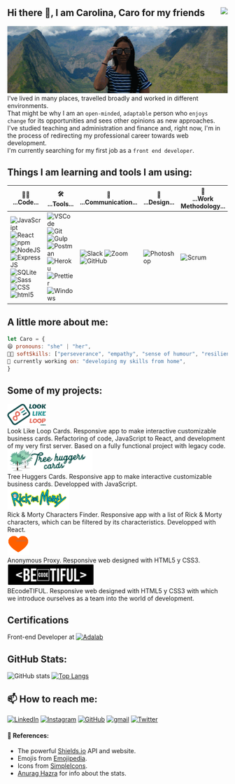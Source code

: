 ## Hi there 👋, I am Carolina, Caro for my friends  <a href="https://twitter.com/cvcastano"><img src="https://img.shields.io/twitter/follow/cvcastano.svg?style=social" align="right"/></a>
![](https://github.com/cvcastano/cvcastano/blob/main/reunion.gif)
I’ve lived in many places, travelled broadly and worked in different environments.  
That might be why I am an ``open-minded``, ``adaptable`` person who ``enjoys change`` for its opportunities and sees other opinions as new approaches.   
I've studied teaching and administration and finance and, right now, I'm in the process of redirecting my professional career towards web development.   
I'm currently searching for my first job as a ``front end developer``.


## Things I am learning and tools I am using: 

| 👩‍💻<br> ...Code... | 🛠️<br> ...Tools...| 📢<br> ...Communication...| 📐<br> ...Design...| 🐆<br> ...Work Methodology...| 🦄<br> ...Other... |
| --- | ----- | ----------- | ----------| --------  | --------|
|![JavaScript](https://img.shields.io/badge/-JavaScript-blue?style=flat-square&logo=javascript&logoColor=yellow) ![React](https://img.shields.io/badge/-React-45b8d8?style=flat-square&logo=react&logoColor=black)  ![npm](https://img.shields.io/badge/-NPM-CB3837?style=flat-square&logo=npm&logoColor=white)      ![NodeJS](https://img.shields.io/badge/-NodeJS-43853d?style=flat-square&logo=Node.js&logoColor=green) ![Express JS](https://img.shields.io/badge/-ExpressJS-dd3a9b?style=flat-square&logo=express&logoColor=black)  ![SQLite](https://img.shields.io/badge/-SQLite-pink?style=flat-square&logo=sqlite&logoColor=blue)       ![Sass](https://img.shields.io/badge/-Sass-white?style=flat-square&logo=sass&logoColor=CC6699) ![CSS](https://img.shields.io/badge/-CSS3-orange?style=flat-square&logo=css3&logoColor=blue) ![html5](https://img.shields.io/badge/-HTML5-grey?style=flat-square&logo=html5&logoColor=E34F26)                                                                   |  ![VSCode](https://img.shields.io/badge/-VSCode-grey?style=flat-square&logo=visual-studio-code&logoColor=blue)  ![Git](https://img.shields.io/badge/-Git-F05032?style=flat-square&logo=git&logoColor=black)  ![Gulp](https://img.shields.io/badge/-Gulp-cf4647?style=flat-square&logo=gulp&logoColor=white) ![Postman](https://img.shields.io/badge/-Postman-DD0031?style=flat-square&logo=postman&logoColor=white) ![Heroku](https://img.shields.io/badge/-Heroku-430098?style=flat-square&logo=heroku&logoColor=white) ![Prettier](https://img.shields.io/badge/-Prettier-F7B93E?style=flat-square&logo=prettier&logoColor=white)![Windows](https://img.shields.io/badge/Windows-darkpurple?style=flat-square&logo=windows&logoColor=white)               | ![Slack](https://img.shields.io/badge/-Slack-a4154b?style=flat-square&logo=slack&logoColor=white) ![Zoom](https://img.shields.io/badge/-Zoom-006699?style=flat-square&logo=zoom&logoColor=white) ![GitHub](https://img.shields.io/badge/-GitHub-green?style=flat-square&logo=github&logoColor=black)                   | ![Photoshop](https://img.shields.io/badge/-Photoshop-darkblue?style=flat-square&logo=adobe-photoshop&logoColor=white)    | ![Scrum](https://img.shields.io/badge/-Scrum-orange?style=flat-square)|            ![StackOverflow](https://img.shields.io/badge/-StackOverflow-black?style=flat-square&logo=stackoverflow&logoColor=white) 


<!--
![](https://img.shields.io/badge/-     -31a8ff?style=flat-square&logo=      &logoColor=white)
![](https://img.shields.io/badge/-     -00eace?style=flat-square&logo=      &logoColor=white)
-->

## A little more about me:
```javascript
let Caro = {
😄 pronouns: "she" | "her",
🤹🏼 softSkills: ["perseverance", "empathy", "sense of humour", "resilience", "adaptability" ],
🔭 currently working on: "developing my skills from home",
}
```
<!--
⚡ Fun fact: ... ,
🌱 I’m currently learning: 
👯 I’m looking to collaborate on ... ,
🤔 I’m looking for help with ... ,
💬 Ask me about ... ,
-->

## Some of my projects:
<a href="https://github.com/cvcastano/look-like-loop-cards"><img img alt="look like loop logo" src="https://github.com/Adalab/project-promo-l-module-3-team-3/blob/dev/src/images/Logo_cards.png" height=50px /></a>  
Look Like Loop Cards. Responsive app to make interactive customizable business cards. Refactoring of code, JavaScript to React, and development of my very first server. Based on a fully functional project with legacy code.  
<a href="https://github.com/cvcastano/tree-huggers-cards"><img img alt="tree huggers logo" src="https://github.com/Adalab/project-promo-l-module-2-team-6/raw/master/src/images/logo-treehuggers.png" height=50px /></a>    
Tree Huggers Cards. Responsive app to make interactive customizable business cards. Developped with JavaScript.  
<a href="https://github.com/cvcastano/rick-and-morty-character-finder"><img img alt="Rick and Morty logo" src="https://github.com/Adalab/modulo-3-evaluacion-final-cvcastano/raw/master/src/images/logo.png" height=50px /></a>    
Rick & Morty Characters Finder. Responsive app with a list of Rick & Morty characters, which can be filtered by its characteristics. Developped with React.   
<a href="https://github.com/cvcastano/anonymous-proxy"><img img alt="beating heart, logo of Anonymous Proxy" src="https://github.com/Adalab/modulo-1-evaluacion-final-cvcastano/raw/master/src/images/beating-heart.gif" height=50px /></a>    
Anonymous Proxy. Responsive web designed with HTML5 y CSS3.   
<a href="https://github.com/cvcastano/BEcodeTIFUL"><img img alt="Becodetiful logo" src="https://github.com/Adalab/project-promo-l-module-1-team-8/raw/master/src/images/logo_readme.png" height=50px /></a>      
BEcodeTIFUL. Responsive web designed with HTML5 y CSS3 with which we introduce ourselves as a team into the world of development.  


 ## Certifications  
Front-end Developer at <a href="https://adalab.es"><img alt="Adalab" src="https://adalab.es/wp-content/themes/adalab/assets/legacy/images/logo-adalab.svg" width="70px"/></a>


## GitHub Stats:
![GitHub stats](https://github-readme-stats.vercel.app/api?username=cvcastano&show_icons=true&theme=radical)
[![Top Langs](https://github-readme-stats.vercel.app/api/top-langs/?username=cvcastano&layout=compact&theme=radical)](https://github.com/cvcastano/github-readme-stats)


## 📫 How to reach me:
<a href="https://www.linkedin.com/in/carolina-castano/"><img img alt="LinkedIn" src="https://img.shields.io/badge/linkedin-0e76a8.svg?&style=for-the-badge&logo=linkedin&logoColor=white" /></a>
<a href="https://www.instagram.com/cvcastano"><img alt="Instagram" src="https://img.shields.io/badge/instagram-dd2a7b.svg?&style=for-the-badge&logo=instagram&logoColor=white" /></a>
<a href="https://github.com/cvcastano"><img alt="GitHub" src="https://img.shields.io/badge/GitHub-2f363d.svg?&style=for-the-badge&logo=Github&logoColor=white" /></a>
<a href="mailto:carocastanocastillo@gmail.com"><img alt="gmail" src="https://img.shields.io/badge/gmail-red.svg?&style=for-the-badge&logo=gmail&logoColor=white" /></a>
<a href="https://twitter.com/cvcastano"><img alt="Twitter" src="https://img.shields.io/badge/twitter-%231DA1F2.svg?&style=for-the-badge&logo=twitter&logoColor=white" /></a>


#### 📑 References:
- The powerful [Shields.io](https://shields.io/) API and website.
- Emojis from [Emojipedia](https://emojipedia.org/).
- Icons from [SimpleIcons](https://simpleicons.org/).
- [Anurag Hazra](https://github.com/anuraghazra/github-readme-stats) for info about the stats.

<!-- [If you liked this ✨ _special_ ✨ repository, please do not forget to star it.](url)-->
